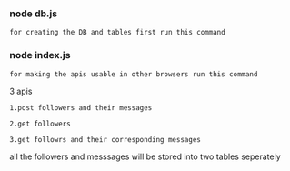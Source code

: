 ### node db.js
    for creating the DB and tables first run this command

### node index.js

    for making the apis usable in other browsers run this command

3 apis

    1.post followers and their messages
    
    2.get followers
    
    3.get followrs and their corresponding messages


all the followers and messsages will be stored into two tables seperately


